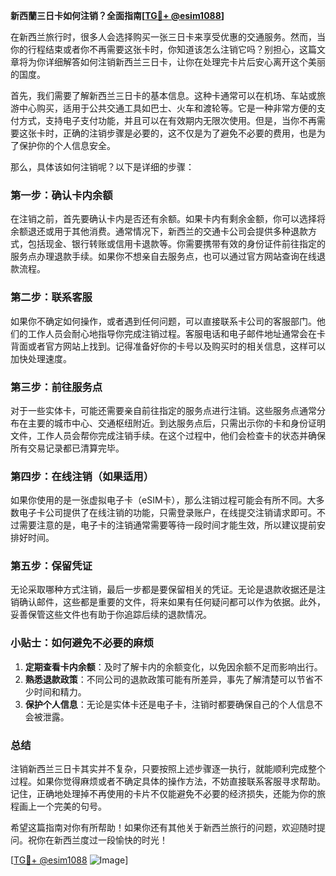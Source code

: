 **新西蘭三日卡如何注销？全面指南[[TG💪+ @esim1088](https://t.me/s/esim1088)]**

在新西兰旅行时，很多人会选择购买一张三日卡来享受优惠的交通服务。然而，当你的行程结束或者你不再需要这张卡时，你知道该怎么注销它吗？别担心，这篇文章将为你详细解答如何注销新西兰三日卡，让你在处理完卡片后安心离开这个美丽的国度。

首先，我们需要了解新西兰三日卡的基本信息。这种卡通常可以在机场、车站或旅游中心购买，适用于公共交通工具如巴士、火车和渡轮等。它是一种非常方便的支付方式，支持电子支付功能，并且可以在有效期内无限次使用。但是，当你不再需要这张卡时，正确的注销步骤是必要的，这不仅是为了避免不必要的费用，也是为了保护你的个人信息安全。

那么，具体该如何注销呢？以下是详细的步骤：

### **第一步：确认卡内余额**
在注销之前，首先要确认卡内是否还有余额。如果卡内有剩余金额，你可以选择将余额退还或用于其他消费。通常情况下，新西兰的交通卡公司会提供多种退款方式，包括现金、银行转账或信用卡退款等。你需要携带有效的身份证件前往指定的服务点办理退款手续。如果你不想亲自去服务点，也可以通过官方网站查询在线退款流程。

### **第二步：联系客服**
如果你不确定如何操作，或者遇到任何问题，可以直接联系卡公司的客服部门。他们的工作人员会耐心地指导你完成注销过程。客服电话和电子邮件地址通常会在卡背面或者官方网站上找到。记得准备好你的卡号以及购买时的相关信息，这样可以加快处理速度。

### **第三步：前往服务点**
对于一些实体卡，可能还需要亲自前往指定的服务点进行注销。这些服务点通常分布在主要的城市中心、交通枢纽附近。到达服务点后，只需出示你的卡和身份证明文件，工作人员会帮你完成注销手续。在这个过程中，他们会检查卡的状态并确保所有交易记录都已清算完毕。

### **第四步：在线注销（如果适用）**
如果你使用的是一张虚拟电子卡（eSIM卡），那么注销过程可能会有所不同。大多数电子卡公司提供了在线注销的功能，只需登录账户，在线提交注销请求即可。不过需要注意的是，电子卡的注销通常需要等待一段时间才能生效，所以建议提前安排好时间。

### **第五步：保留凭证**
无论采取哪种方式注销，最后一步都是要保留相关的凭证。无论是退款收据还是注销确认邮件，这些都是重要的文件，将来如果有任何疑问都可以作为依据。此外，妥善保管这些文件也有助于你追踪后续的退款情况。

### **小贴士：如何避免不必要的麻烦**
1. **定期查看卡内余额**：及时了解卡内的余额变化，以免因余额不足而影响出行。
2. **熟悉退款政策**：不同公司的退款政策可能有所差异，事先了解清楚可以节省不少时间和精力。
3. **保护个人信息**：无论是实体卡还是电子卡，注销时都要确保自己的个人信息不会被泄露。

### **总结**
注销新西兰三日卡其实并不复杂，只要按照上述步骤逐一执行，就能顺利完成整个过程。如果你觉得麻烦或者不确定具体的操作方法，不妨直接联系客服寻求帮助。记住，正确地处理掉不再使用的卡片不仅能避免不必要的经济损失，还能为你的旅程画上一个完美的句号。

希望这篇指南对你有所帮助！如果你还有其他关于新西兰旅行的问题，欢迎随时提问。祝你在新西兰度过一段愉快的时光！

[[TG💪+ @esim1088](https://t.me/s/esim1088) ![Image](https://i.postimg.cc/4NQfJmqS/Snipaste-2025-05-13-00-14-12.png)]